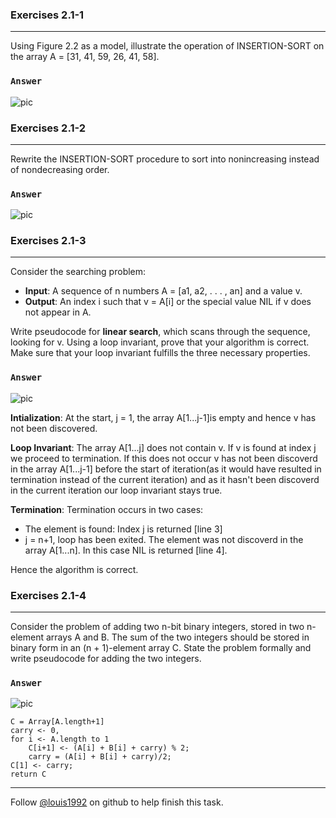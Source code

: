 ### Exercises 2.1-1
***
Using Figure 2.2 as a model, illustrate the operation of INSERTION-SORT on the array A = [31, 41, 59, 26, 41, 58].

### `Answer`
![pic](./repo/s1/1.png)


### Exercises 2.1-2
***
Rewrite the INSERTION-SORT procedure to sort into nonincreasing instead of nondecreasing order.

### `Answer`
![pic](./repo/s1/2.png)


### Exercises 2.1-3
***
Consider the searching problem:

* **Input**: A sequence of n numbers A = [a1, a2, . . . , an] and a value v.
* **Output**: An index i such that v = A[i] or the special value NIL if v does not appear in A.


Write pseudocode for **linear search**, which scans through the sequence, looking for v. Using a loop invariant, prove that your algorithm is correct. Make sure that your loop invariant fulfills the three necessary properties.

### `Answer`
![pic](./repo/s1/3.png)

**Intialization**: At the start, j = 1, the array A[1...j-1]is empty and hence v has not been discovered.

**Loop Invariant**: The array A[1...j] does not contain v. If v is found at index j we proceed to termination. If this does not occur v has not been discoverd in the array A[1...j-1] before the start of iteration(as it would have resulted in termination instead of the current iteration) and as it hasn't been discoverd in the current iteration our loop invariant stays true.

**Termination**: Termination occurs in two cases:
* The element is found: Index j is returned [line 3]
* j = n+1, loop has been exited. The element was not discoverd in the array A[1...n]. In this case NIL is returned [line 4].
    
Hence the algorithm is correct.

### Exercises 2.1-4
***
Consider the problem of adding two n-bit binary integers, stored in two n-element arrays A and B. The sum of the two integers should be stored in binary form in an (n + 1)-element array C. State the problem formally and write pseudocode for adding the two integers.

### `Answer`
![pic](./repo/s1/algorithm.png)

```
C = Array[A.length+1]
carry <- 0,
for i <- A.length to 1
    C[i+1] <- (A[i] + B[i] + carry) % 2;
    carry = (A[i] + B[i] + carry)/2;
C[1] <- carry;
return C
```

***
Follow [@louis1992](https://github.com/gzc) on github to help finish this task.
